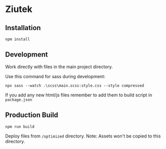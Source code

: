 # Ziutek

## Installation
```
npm install
```

## Development
Work directly with files in the main project directory.

Use this command for sass during development:
```
npx sass --watch .\scss\main.scss:style.css --style compressed
```
If you add any new html/js files remember to add them to build script in `package.json`
## Production Build
```
npm run build
```
Deploy files from `/optimized` directory. Note: Assets won't be copied to this directory.